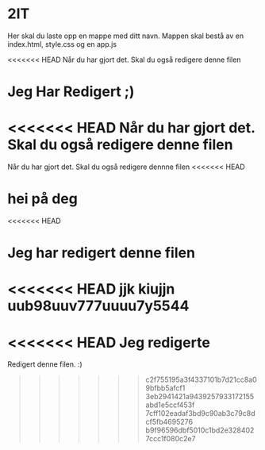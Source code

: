 # 2IT

Her skal du laste opp en mappe med ditt navn. Mappen skal bestå av en index.html, style.css og en app.js

<<<<<<< HEAD
Når du har gjort det. Skal du også redigere denne filen

Jeg Har Redigert ;)
=======
<<<<<<< HEAD
Når du har gjort det. Skal du også redigere denne filen
=======
Når du har gjort det. Skal du også redigere dennne filen
<<<<<<< HEAD

hei på deg
=======
<<<<<<< HEAD

Jeg har redigert denne filen
=======
<<<<<<< HEAD
jjk kiujjn uub98uuv777uuuu7y5544
=======

<<<<<<< HEAD
Jeg redigerte
=======
Redigert denne filen. :)
>>>>>>> c2f755195a3f4337101b7d21cc8a09bfbb5afcf1
>>>>>>> 3eb2941421a9439257933172155abd1e5ccf453f
>>>>>>> 7cff102eadaf3bd9c90ab3c79c8dcf5fb4695276
>>>>>>> b9f96596dbf5010c1bd2e3284027ccc1f080c2e7
